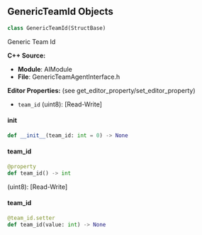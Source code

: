 ## GenericTeamId Objects

```python
class GenericTeamId(StructBase)
```

Generic Team Id

**C++ Source:**

- **Module**: AIModule
- **File**: GenericTeamAgentInterface.h

**Editor Properties:** (see get_editor_property/set_editor_property)

- ``team_id`` (uint8):  [Read-Write]

<a id="unreal.GenericTeamId.__init__"></a>

#### __init__

```python
def __init__(team_id: int = 0) -> None
```

<a id="unreal.GenericTeamId.team_id"></a>

#### team_id

```python
@property
def team_id() -> int
```

(uint8):  [Read-Write]

<a id="unreal.GenericTeamId.team_id"></a>

#### team_id

```python
@team_id.setter
def team_id(value: int) -> None
```

<a id="unreal.ValueOrBlackboardKeyBase"></a>
